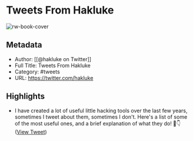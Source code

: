 # Tweets From Hakluke

![rw-book-cover](https://pbs.twimg.com/profile_images/1814251535020531713/asW-eSfq.jpg)

## Metadata
- Author: [[@hakluke on Twitter]]
- Full Title: Tweets From Hakluke
- Category: #tweets
- URL: https://twitter.com/hakluke

## Highlights
- I have created a lot of useful little hacking tools over the last few years, sometimes I tweet about them, sometimes I don't.
  Here's a list of some of the most useful ones, and a brief explanation of what they do! 🧵👇 ([View Tweet](https://twitter.com/hakluke/status/1524192571983081474))

